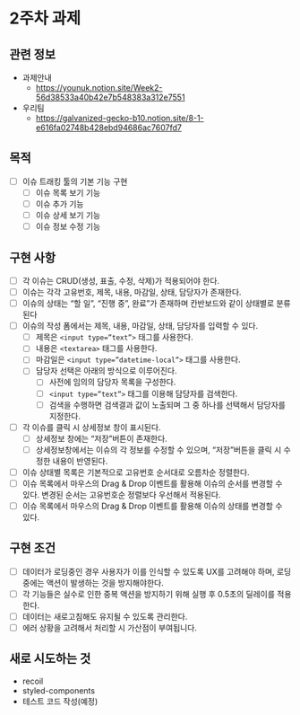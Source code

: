 # 2주차 과제

## 관련 정보

- 과제안내
  - https://younuk.notion.site/Week2-56d38533a40b42e7b548383a312e7551
- 우리팀
  - https://galvanized-gecko-b10.notion.site/8-1-e616fa02748b428ebd94686ac7607fd7

## 목적

- [ ] 이슈 트래킹 툴의 기본 기능 구현
  - [ ] 이슈 목록 보기 기능
  - [ ] 이슈 추가 기능
  - [ ] 이슈 상세 보기 기능
  - [ ] 이슈 정보 수정 기능

## 구현 사항

- [ ] 각 이슈는 CRUD(생성, 표출, 수정, 삭제)가 적용되어야 한다.
- [ ] 이슈는 각각 고유번호, 제목, 내용, 마감일, 상태, 담당자가 존재한다.
- [ ] 이슈의 상태는 “할 일”, “진행 중”, 완료”가 존재하며 칸반보드와 같이 상태별로 분류된다
- [ ] 이슈의 작성 폼에서는 제목, 내용, 마감일, 상태, 담당자를 입력할 수 있다.
  - [ ] 제목은 `<input type=”text”>` 태그를 사용한다.
  - [ ] 내용은 `<textarea>` 태그를 사용한다.
  - [ ] 마감일은 `<input type=”datetime-local”>` 태그를 사용한다.
  - [ ] 담당자 선택은 아래의 방식으로 이루어진다.
    - [ ] 사전에 임의의 담당자 목록을 구성한다.
    - [ ] `<input type=”text”>` 태그를 이용해 담당자를 검색한다.
    - [ ] 검색을 수행하면 검색결과 값이 노출되며 그 중 하나를 선택해서 담당자를 지정한다.
- [ ] 각 이슈를 클릭 시 상세정보 창이 표시된다.
  - [ ] 상세정보 창에는 “저장”버튼이 존재한다.
  - [ ] 상세정보창에서는 이슈의 각 정보를 수정할 수 있으며, “저장”버튼을 클릭 시 수정한 내용이 반영된다.
- [ ] 이슈 상태별 목록은 기본적으로 고유번호 순서대로 오름차순 정렬한다.
- [ ] 이슈 목록에서 마우스의 Drag & Drop 이벤트를 활용해 이슈의 순서를 변경할 수 있다. 변경된 순서는 고유번호순 정렬보다 우선해서 적용된다.
- [ ] 이슈 목록에서 마우스의 Drag & Drop 이벤트를 활용해 이슈의 상태를 변경할 수 있다.

## 구현 조건

- [ ] 데이터가 로딩중인 경우 사용자가 이를 인식할 수 있도록 UX를 고려해야 하며, 로딩 중에는 액션이 발생하는 것을 방지해야한다.
- [ ] 각 기능들은 실수로 인한 중복 액션을 방지하기 위해 실행 후 0.5초의 딜레이를 적용한다.
- [ ] 데이터는 새로고침해도 유지될 수 있도록 관리한다.
- [ ] 에러 상황을 고려해서 처리할 시 가산점이 부여됩니다.

## 새로 시도하는 것

- recoil
- styled-components
- 테스트 코드 작성(예정)
